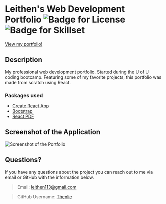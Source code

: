 # Leithen's Web Development Portfolio ![Badge for License](https://img.shields.io/badge/license-MIT-blue?style=plastic) ![Badge for Skillset](https://img.shields.io/badge/Skillset-Full%20Stack%20Dev-blue?style=plastic)

[View my portfolio!](https://thenlie.github.io/react-portfolio/)

## Description  

My professional web development portfolio. Started during the U of U coding bootcamp. Featuring some of my favorite projects, this portfolio was made from scratch using React. 

### Packages used

* [Create React App](https://create-react-app.dev/)
* [Bootstrap](https://getbootstrap.com/)
* [React PDF](https://react-pdf.org/)


## Screenshot of the Application

![Screenshot of the Portfolio](https://github.com/Thenlie/react-portfolio/blob/main/public/assets/screenshot.png)

## Questions?

If you have any questions about the project you can reach out to me via email or GitHub with the information below. 

>Email: leithen113@gmail.com 

>GitHub Username: [Thenlie](https://github.com/Thenlie)